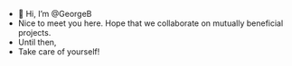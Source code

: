 - 👋 Hi, I’m @GeorgeB
- Nice to meet you here. Hope that we collaborate on mutually beneficial projects.
- Until then,
- Take care of yourself!
<!---
Georgebloved/Georgebloved is a ✨ special ✨ repository because its `README.md` (this file) appears on your GitHub profile.
You can click the Preview link to take a look at your changes.
--->
